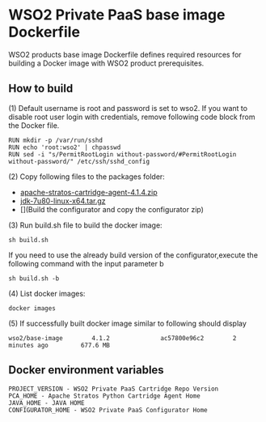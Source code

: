 # WSO2 Private PaaS base image Dockerfile

WSO2 products base image Dockerfile defines required resources for building a Docker image with WSO2 product prerequisites.

## How to build

(1) Default username is root and password is set to wso2. If you want to disable root user login with credentials, remove following code block from the Docker file.
```
RUN mkdir -p /var/run/sshd
RUN echo 'root:wso2' | chpasswd
RUN sed -i "s/PermitRootLogin without-password/#PermitRootLogin without-password/" /etc/ssh/sshd_config
```

(2) Copy following files to the packages folder:

* [apache-stratos-cartridge-agent-4.1.4.zip ](http://www.apache.org/dyn/closer.cgi/stratos)
* [jdk-7u80-linux-x64.tar.gz](http://www.oracle.com/technetwork/java/javase/downloads/jdk7-downloads-1880260.html)
* [](Build the configurator and copy the configurator zip)

(3)  Run build.sh file to build the docker image:
```
sh build.sh
```

If you need to use the already build version of the configurator,execute the following command with the input parameter b
```
sh build.sh -b
```

(4) List docker images:
```
docker images
```
(5) If successfully built docker image similar to following should display
```
wso2/base-image        4.1.2              ac57800e96c2        2 minutes ago         677.6 MB
```
## Docker environment variables
```
PROJECT_VERSION - WSO2 Private PaaS Cartridge Repo Version
PCA_HOME - Apache Stratos Python Cartridge Agent Home
JAVA_HOME - JAVA HOME
CONFIGURATOR_HOME - WSO2 Private PaaS Configurator Home
```
